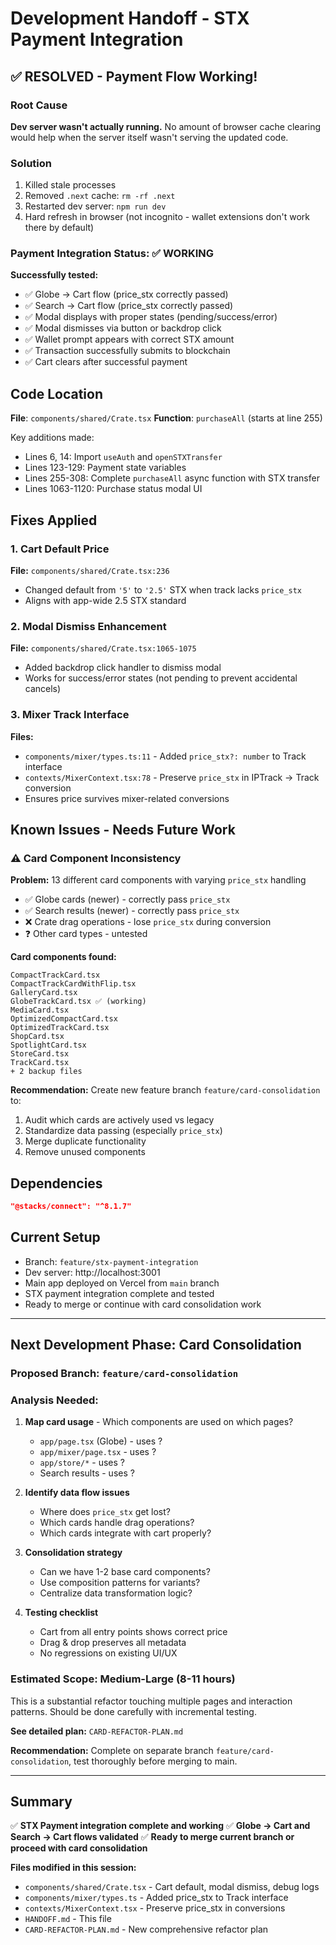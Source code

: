 # Development Handoff - STX Payment Integration

## ✅ RESOLVED - Payment Flow Working!

### Root Cause
**Dev server wasn't actually running.** No amount of browser cache clearing would help when the server itself wasn't serving the updated code.

### Solution
1. Killed stale processes
2. Removed `.next` cache: `rm -rf .next`
3. Restarted dev server: `npm run dev`
4. Hard refresh in browser (not incognito - wallet extensions don't work there by default)

### Payment Integration Status: ✅ WORKING

**Successfully tested:**
- ✅ Globe → Cart flow (price_stx correctly passed)
- ✅ Search → Cart flow (price_stx correctly passed)
- ✅ Modal displays with proper states (pending/success/error)
- ✅ Modal dismisses via button or backdrop click
- ✅ Wallet prompt appears with correct STX amount
- ✅ Transaction successfully submits to blockchain
- ✅ Cart clears after successful payment

## Code Location
**File**: `components/shared/Crate.tsx`
**Function**: `purchaseAll` (starts at line 255)

Key additions made:
- Lines 6, 14: Import `useAuth` and `openSTXTransfer`
- Lines 123-129: Payment state variables
- Lines 255-308: Complete `purchaseAll` async function with STX transfer
- Lines 1063-1120: Purchase status modal UI

## Fixes Applied

### 1. Cart Default Price
**File:** `components/shared/Crate.tsx:236`
- Changed default from `'5'` to `'2.5'` STX when track lacks `price_stx`
- Aligns with app-wide 2.5 STX standard

### 2. Modal Dismiss Enhancement
**File:** `components/shared/Crate.tsx:1065-1075`
- Added backdrop click handler to dismiss modal
- Works for success/error states (not pending to prevent accidental cancels)

### 3. Mixer Track Interface
**Files:**
- `components/mixer/types.ts:11` - Added `price_stx?: number` to Track interface
- `contexts/MixerContext.tsx:78` - Preserve `price_stx` in IPTrack → Track conversion
- Ensures price survives mixer-related conversions

## Known Issues - Needs Future Work

### ⚠️ Card Component Inconsistency
**Problem:** 13 different card components with varying `price_stx` handling
- ✅ Globe cards (newer) - correctly pass `price_stx`
- ✅ Search results (newer) - correctly pass `price_stx`
- ❌ Crate drag operations - lose `price_stx` during conversion
- ❓ Other card types - untested

**Card components found:**
```
CompactTrackCard.tsx
CompactTrackCardWithFlip.tsx
GalleryCard.tsx
GlobeTrackCard.tsx ✅ (working)
MediaCard.tsx
OptimizedCompactCard.tsx
OptimizedTrackCard.tsx
ShopCard.tsx
SpotlightCard.tsx
StoreCard.tsx
TrackCard.tsx
+ 2 backup files
```

**Recommendation:** Create new feature branch `feature/card-consolidation` to:
1. Audit which cards are actively used vs legacy
2. Standardize data passing (especially `price_stx`)
3. Merge duplicate functionality
4. Remove unused components

## Dependencies
```json
"@stacks/connect": "^8.1.7"
```

## Current Setup
- Branch: `feature/stx-payment-integration`
- Dev server: http://localhost:3001
- Main app deployed on Vercel from `main` branch
- STX payment integration complete and tested
- Ready to merge or continue with card consolidation work

---

## Next Development Phase: Card Consolidation

### Proposed Branch: `feature/card-consolidation`

### Analysis Needed:
1. **Map card usage** - Which components are used on which pages?
   - `app/page.tsx` (Globe) - uses ?
   - `app/mixer/page.tsx` - uses ?
   - `app/store/*` - uses ?
   - Search results - uses ?

2. **Identify data flow issues**
   - Where does `price_stx` get lost?
   - Which cards handle drag operations?
   - Which cards integrate with cart properly?

3. **Consolidation strategy**
   - Can we have 1-2 base card components?
   - Use composition patterns for variants?
   - Centralize data transformation logic?

4. **Testing checklist**
   - Cart from all entry points shows correct price
   - Drag & drop preserves all metadata
   - No regressions on existing UI/UX

### Estimated Scope: Medium-Large (8-11 hours)
This is a substantial refactor touching multiple pages and interaction patterns. Should be done carefully with incremental testing.

**See detailed plan:** `CARD-REFACTOR-PLAN.md`

**Recommendation:** Complete on separate branch `feature/card-consolidation`, test thoroughly before merging to main.

---

## Summary

✅ **STX Payment integration complete and working**
✅ **Globe → Cart and Search → Cart flows validated**
✅ **Ready to merge current branch or proceed with card consolidation**

**Files modified in this session:**
- `components/shared/Crate.tsx` - Cart default, modal dismiss, debug logs
- `components/mixer/types.ts` - Added price_stx to Track interface
- `contexts/MixerContext.tsx` - Preserve price_stx in conversions
- `HANDOFF.md` - This file
- `CARD-REFACTOR-PLAN.md` - New comprehensive refactor plan